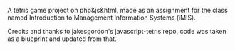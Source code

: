 A tetris game project on php&js&html, made as an assignment for the class named Introduction to Management Information Systems (iMIS).

Credits and thanks to jakesgordon's javascript-tetris repo, code was taken as a blueprint and updated from that. 
